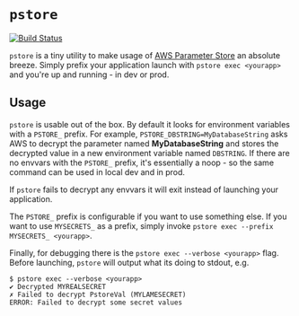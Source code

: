 # `pstore`

[![Build Status](https://travis-ci.org/glassechidna/pstore.svg?branch=master)](https://travis-ci.org/glassechidna/pstore)

`pstore` is a tiny utility to make usage of [AWS Parameter Store][aws-pstore] an
absolute breeze. Simply prefix your application launch with `pstore exec <yourapp>`
and you're up and running - in dev or prod.

[aws-pstore]: https://aws.amazon.com/ec2/systems-manager/parameter-store/

## Usage

`pstore` is usable out of the box. By default it looks for environment variables
with a `PSTORE_` prefix. For example, `PSTORE_DBSTRING=MyDatabaseString` asks
AWS to decrypt the parameter named **MyDatabaseString** and stores the decrypted
value in a new environment variable named `DBSTRING`. If there are no envvars
with the `PSTORE_` prefix, it's essentially a noop - so the same command can be
used in local dev and in prod.

If `pstore` fails to decrypt any envvars it will exit instead of launching your
application.

The `PSTORE_` prefix is configurable if you want to use something else. If you
want to use `MYSECRETS_` as a prefix, simply invoke
`pstore exec --prefix MYSECRETS_ <yourapp>`.

Finally, for debugging there is the `pstore exec --verbose <yourapp>` flag.
Before launching, `pstore` will output what its doing to stdout, e.g.

```
$ pstore exec --verbose <yourapp>
✔ Decrypted MYREALSECRET︎
✗ Failed to decrypt PstoreVal (MYLAMESECRET)
ERROR: Failed to decrypt some secret values
```
